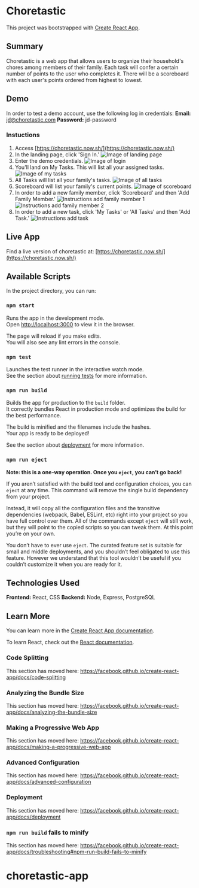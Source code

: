 # Choretastic

This project was bootstrapped with [Create React App](https://github.com/facebook/create-react-app).

## Summary

Choretastic is a web app that allows users to organize their household's chores among members of their family. Each task will confer a certain number of points to the user who completes it.
There will be a scoreboard with each user's points ordered from highest to lowest.

## Demo

In order to test a demo account, use the following log in credentials:
**Email:** jd@choretastic.com
**Password:** jd-password

### Instuctions

1. Access [https://choretastic.now.sh/](https://choretastic.now.sh/)
2. In the landing page, click 'Sign In.'
![Image of landing page](/src/media/screenshots/landing.png)
3. Enter the demo credentials.
![Image of login](/src/media/screenshots/login.png)
4. You'll land on My Tasks. This will list all your assigned tasks.
![Image of my tasks](/src/media/screenshots/myTasks.png)
5. All Tasks will list all your family's tasks.
![Image of all tasks](/src/media/screenshots/allTasks.png)
6. Scoreboard will list your family's current points.
![Image of scoreboard](/src/media/screenshots/ScoreBoard.png)
7. In order to add a new family member, click 'Scoreboard' and then 'Add Family Member.'
![Instructions add family member 1](/src/media/screenshots/addMember1.png)
![Instructions add family member 2](src/media/screenshots/addMember2.png)
8. In order to add a new task, click 'My Tasks' or 'All Tasks' and then 'Add Task.'
![Instructions add task](src/media/screenshots/addTask.png)

## Live App

Find a live version of choretastic at: [https://choretastic.now.sh/](https://choretastic.now.sh/)

## Available Scripts

In the project directory, you can run:

### `npm start`

Runs the app in the development mode.<br />
Open [http://localhost:3000](http://localhost:3000) to view it in the browser.

The page will reload if you make edits.<br />
You will also see any lint errors in the console.

### `npm test`

Launches the test runner in the interactive watch mode.<br />
See the section about [running tests](https://facebook.github.io/create-react-app/docs/running-tests) for more information.

### `npm run build`

Builds the app for production to the `build` folder.<br />
It correctly bundles React in production mode and optimizes the build for the best performance.

The build is minified and the filenames include the hashes.<br />
Your app is ready to be deployed!

See the section about [deployment](https://facebook.github.io/create-react-app/docs/deployment) for more information.

### `npm run eject`

**Note: this is a one-way operation. Once you `eject`, you can’t go back!**

If you aren’t satisfied with the build tool and configuration choices, you can `eject` at any time. This command will remove the single build dependency from your project.

Instead, it will copy all the configuration files and the transitive dependencies (webpack, Babel, ESLint, etc) right into your project so you have full control over them. All of the commands except `eject` will still work, but they will point to the copied scripts so you can tweak them. At this point you’re on your own.

You don’t have to ever use `eject`. The curated feature set is suitable for small and middle deployments, and you shouldn’t feel obligated to use this feature. However we understand that this tool wouldn’t be useful if you couldn’t customize it when you are ready for it.

## Technologies Used

**Frontend:** React, CSS 
**Backend:** Node, Express, PostgreSQL

## Learn More

You can learn more in the [Create React App documentation](https://facebook.github.io/create-react-app/docs/getting-started).

To learn React, check out the [React documentation](https://reactjs.org/).

### Code Splitting

This section has moved here: https://facebook.github.io/create-react-app/docs/code-splitting

### Analyzing the Bundle Size

This section has moved here: https://facebook.github.io/create-react-app/docs/analyzing-the-bundle-size

### Making a Progressive Web App

This section has moved here: https://facebook.github.io/create-react-app/docs/making-a-progressive-web-app

### Advanced Configuration

This section has moved here: https://facebook.github.io/create-react-app/docs/advanced-configuration

### Deployment

This section has moved here: https://facebook.github.io/create-react-app/docs/deployment

### `npm run build` fails to minify

This section has moved here: https://facebook.github.io/create-react-app/docs/troubleshooting#npm-run-build-fails-to-minify
# choretastic-app
